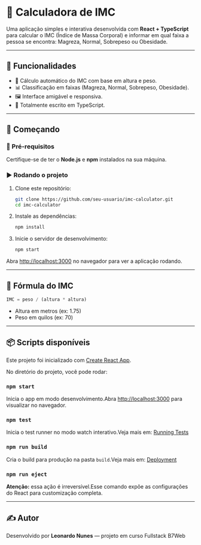 
# 💪 Calculadora de IMC

Uma aplicação simples e interativa desenvolvida com **React + TypeScript** para calcular o IMC (Índice de Massa Corporal) e informar em qual faixa a pessoa se encontra: Magreza, Normal, Sobrepeso ou Obesidade.

---

## 📌 Funcionalidades

- 🧮 Cálculo automático do IMC com base em altura e peso.
- 📊 Classificação em faixas (Magreza, Normal, Sobrepeso, Obesidade).
- 🖼 Interface amigável e responsiva.
- 🧠 Totalmente escrito em TypeScript.

---

## 🚀 Começando

### 🔧 Pré-requisitos

Certifique-se de ter o **Node.js** e **npm** instalados na sua máquina.

### ▶️ Rodando o projeto

1. Clone este repositório:
   ```bash
   git clone https://github.com/seu-usuario/imc-calculator.git
   cd imc-calculator
   ```

2. Instale as dependências:
   ```bash
   npm install
   ```

3. Inicie o servidor de desenvolvimento:
   ```bash
   npm start
   ```

Abra [http://localhost:3000](http://localhost:3000) no navegador para ver a aplicação rodando.

---

## 📐 Fórmula do IMC

```ts
IMC = peso / (altura * altura)
```

- Altura em metros (ex: 1.75)
- Peso em quilos (ex: 70)

---

## 📦 Scripts disponíveis

Este projeto foi inicializado com [Create React App](https://github.com/facebook/create-react-app).

No diretório do projeto, você pode rodar:

### `npm start`

Inicia o app em modo desenvolvimento.Abra [http://localhost:3000](http://localhost:3000) para visualizar no navegador.

### `npm test`

Inicia o test runner no modo watch interativo.Veja mais em: [Running Tests](https://facebook.github.io/create-react-app/docs/running-tests)

### `npm run build`

Cria o build para produção na pasta `build`.Veja mais em: [Deployment](https://facebook.github.io/create-react-app/docs/deployment)

### `npm run eject`

**Atenção:** essa ação é irreversível.Esse comando expõe as configurações do React para customização completa.

---

## ✍️ Autor

Desenvolvido por **Leonardo Nunes** — projeto em curso Fullstack B7Web
